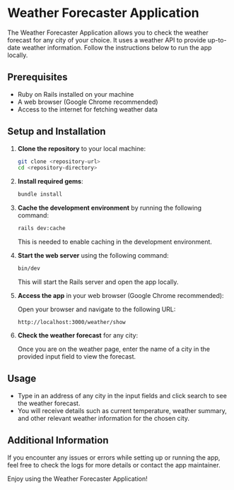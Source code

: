 # Weather Forecaster Application

The Weather Forecaster Application allows you to check the weather forecast for any city of your choice. It uses a weather API to provide up-to-date weather information. Follow the instructions below to run the app locally.

## Prerequisites

- Ruby on Rails installed on your machine
- A web browser (Google Chrome recommended)
- Access to the internet for fetching weather data

## Setup and Installation

1. **Clone the repository** to your local machine:

   ```bash
   git clone <repository-url>
   cd <repository-directory>
   ```

2. **Install required gems**:

   ```bash
   bundle install
   ```

3. **Cache the development environment** by running the following command:

   ```bash
   rails dev:cache
   ```

   This is needed to enable caching in the development environment.

4. **Start the web server** using the following command:

   ```bash
   bin/dev
   ```

   This will start the Rails server and open the app locally.

5. **Access the app** in your web browser (Google Chrome recommended):

   Open your browser and navigate to the following URL:

   ```
   http://localhost:3000/weather/show
   ```

6. **Check the weather forecast** for any city:

   Once you are on the weather page, enter the name of a city in the provided input field to view the forecast.

## Usage

- Type in an address of any city in the input fields and click search to see the weather forecast.
- You will receive details such as current temperature, weather summary, and other relevant weather information for the chosen city.

## Additional Information

If you encounter any issues or errors while setting up or running the app, feel free to check the logs for more details or contact the app maintainer.

Enjoy using the Weather Forecaster Application!
